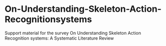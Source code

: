 # On-Understanding-Skeleton-Action-Recognitionsystems
Support material for the survey On Understanding Skeleton Action Recognition systems: A Systematic Literature Review
